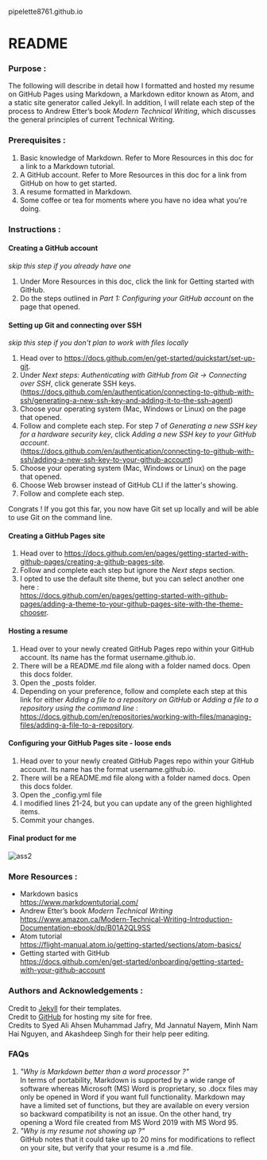 pipelette8761.github.io
# README

### Purpose :
The following will describe in detail how I formatted and hosted my resume on GitHub Pages using Markdown, a Markdown editor known as Atom, and a static site generator called Jekyll. In addition, I will relate each step of the process to Andrew Etter’s book *Modern Technical Writing*, which discusses the general principles of current Technical Writing.  

### Prerequisites :
1. Basic knowledge of Markdown. Refer to More Resources in this doc for a link to a Markdown tutorial.
2. A GitHub account. Refer to More Resources in this doc for a link from GitHub on how to get started.
3. A resume formatted in Markdown.
4. Some coffee or tea for moments where you have no idea what you're doing.

### Instructions :
#### Creating a GitHub account
*skip this step if you already have one*  
  
1. Under More Resources in this doc, click the link for Getting started with GitHub.
2. Do the steps outlined in *Part 1: Configuring your GitHub account* on the page that opened.

#### Setting up Git and connecting over SSH
*skip this step if you don't plan to work with files locally*

1. Head over to https://docs.github.com/en/get-started/quickstart/set-up-git.
2. Under *Next steps: Authenticating with GitHub from Git -> Connecting over SSH*, click generate SSH keys.(https://docs.github.com/en/authentication/connecting-to-github-with-ssh/generating-a-new-ssh-key-and-adding-it-to-the-ssh-agent)
3. Choose your operating system (Mac, Windows or Linux) on the page that opened.
4. Follow and complete each step. For step 7 of *Generating a new SSH key for a hardware security key*, click *Adding a new SSH key to your GitHub account*.  
(https://docs.github.com/en/authentication/connecting-to-github-with-ssh/adding-a-new-ssh-key-to-your-github-account)
6. Choose your operating system (Mac, Windows or Linux) on the page that opened.
7. Choose Web browser instead of GitHub CLI if the latter's showing.
8. Follow and complete each step.

Congrats ! If you got this far, you now have Git set up locally and will be able to use Git on the command line.

#### Creating a GitHub Pages site

1. Head over to https://docs.github.com/en/pages/getting-started-with-github-pages/creating-a-github-pages-site.
2. Follow and complete each step but ignore the *Next steps* section.
3. I opted to use the default site theme, but you can select another one here :  
https://docs.github.com/en/pages/getting-started-with-github-pages/adding-a-theme-to-your-github-pages-site-with-the-theme-chooser.

#### Hosting a resume

1. Head over to your newly created GitHub Pages repo within your GitHub account. Its name has the format username.github.io.
2. There will be a README.md file along with a folder named docs. Open this docs folder.
3. Open the \_posts folder.
4. Depending on your preference, follow and complete each step at this link for either *Adding a file to a repository on GitHub* or *Adding a file to a repository using the command line*  :  
https://docs.github.com/en/repositories/working-with-files/managing-files/adding-a-file-to-a-repository.

#### Configuring your GitHub Pages site - loose ends

1. Head over to your newly created GitHub Pages repo within your GitHub account. Its name has the format username.github.io.
2. There will be a README.md file along with a folder named docs. Open this docs folder.
3. Open the \_config.yml file
4. I modified lines 21-24, but you can update any of the green highlighted items.
5. Commit your changes.

#### Final product for me
![ass2](https://user-images.githubusercontent.com/92553879/139300138-440d15df-b2ac-467d-af48-635ebd84e30b.gif)

### More Resources :
- Markdown basics  
https://www.markdowntutorial.com/
- Andrew Etter’s book *Modern Technical Writing*  
https://www.amazon.ca/Modern-Technical-Writing-Introduction-Documentation-ebook/dp/B01A2QL9SS
- Atom tutorial  
https://flight-manual.atom.io/getting-started/sections/atom-basics/
- Getting started with GitHub  
https://docs.github.com/en/get-started/onboarding/getting-started-with-your-github-account

### Authors and Acknowledgements :
Credit to [Jekyll](https://jekyllrb.com/) for their templates.  
Credit to [GitHub](https://github.com/) for hosting my site for free.  
Credits to Syed Ali Ahsen Muhammad Jafry, Md Jannatul Nayem, Minh Nam Hai Nguyen, and Akashdeep Singh for their help peer editing.

### FAQs

1. *"Why is Markdown better than a word processor ?"*  
In terms of portability, Markdown is supported by a wide range of software whereas Microsoft (MS) Word is proprietary, so .docx files may only be opened in Word if you want full functionality. Markdown may have a limited set of functions, but they are available on every version so backward compatibility is not an issue. On the other hand, try opening a Word file created from MS Word 2019 with MS Word 95.
2. *"Why is my resume not showing up ?"*  
GitHub notes that it could take up to 20 mins for modifications to reflect on your site, but verify that your resume is a .md file.
